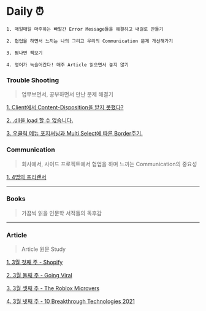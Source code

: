 # Daily :alarm_clock:

`1. 매일매일 마주하는 빠알간 Error Message들을 해결하고 내걸로 만들기`

`2. 협업을 하면서 느끼는 나의 그리고 우리의 Communication 문제 개선해가기`

`3. 짬나면 책보기`

`4. 영어가 녹슬어간다! 매주 Article 읽으면서 놓지 않기`

### Trouble Shooting

> 업무보면서, 공부하면서 만난 문제 해결기

[1. Client에서 Content-Disposition을 받지 못했다?](./TroubleShooting/cors-content-disposition.md)

[2. .dll을 load 할 수 없습니다.](./TroubleShooting/cannot-load-dll.md)

[3. 우클릭 메뉴 포지셔닝과 Multi Select에 따른 Border주기.](./TroubleShooting/context_menu_positioning.md)

### Communication

> 회사에서, 사이드 프로젝트에서 협업을 하며 느끼는 Communication의 중요성

[1. 4명의 프리랜서](./Communication/4freelancers.md)

---

### Books

> 가끔씩 읽을 인문학 서적들의 독후감

---

### Article

> Article 원문 Study

[1. 3월 첫째 주 - Shopify](./Article/Shopify_20210301.md)

[2. 3월 둘째 주 - Going Viral](./Article/Viral_20210308.md)

[3. 3월 셋째 주 - The Roblox Microvers](./Article/Roblox_20210315.md)

[4. 3월 넷째 주 - 10 Breakthrough Technologies 2021](./Article/BreakthroughTech_20210322.md)
